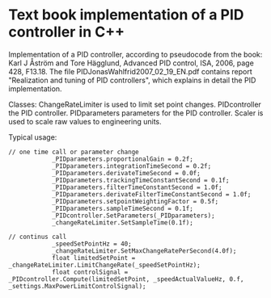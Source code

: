 # Text book implementation of a PID controller in C++
Implementation of a PID controller, according to pseudocode from the book: Karl J Åström and Tore Hägglund, Advanced PID control, ISA, 2006, page 428, F13.18.
The file PIDJonasWahlfrid2007_02_19_EN.pdf contains report "Realization and tuning of PID controllers", which explains in detail the PID implementation.

Classes:
ChangeRateLimiter is used to limit set point changes.
PIDcontroller the PID controller.
PIDparameters parameters for the PID controller.
Scaler is used to scale raw values to engineering units.

Typical usage:
```
// one time call or parameter change 
			_PIDparameters.proportionalGain = 0.2f;
			_PIDparameters.integrationTimeSecond = 0.2f;
			_PIDparameters.derivateTimeSecond = 0.0f;
			_PIDparameters.trackingTimeConstantSecond = 0.1f;
			_PIDparameters.filterTimeConstantSecond = 1.0f;
			_PIDparameters.derivateFilterTimeConstantSecond = 1.0f;
			_PIDparameters.setpointWeightingFactor = 0.5f;
			_PIDparameters.sampleTimeSecond = 0.1f;
			_PIDcontroller.SetParameters(_PIDparameters);
			_changeRateLimiter.SetSampleTime(0.1f);

// continus call
			_speedSetPointHz = 40;
			_changeRateLimiter.SetMaxChangeRatePerSecond(4.0f);
			float limitedSetPoint = _changeRateLimiter.LimitChangeRate(_speedSetPointHz);
			float controlSignal = _PIDcontroller.Compute(limitedSetPoint, _speedActualValueHz, 0.f, _settings.MaxPowerLimitControlSignal);
```
